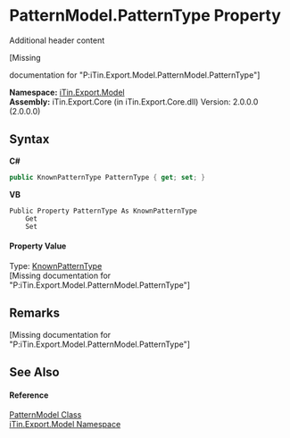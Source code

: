 # PatternModel.PatternType Property 
Additional header content 

\[Missing <summary> documentation for "P:iTin.Export.Model.PatternModel.PatternType"\]

**Namespace:**&nbsp;<a href="N_iTin_Export_Model">iTin.Export.Model</a><br />**Assembly:**&nbsp;iTin.Export.Core (in iTin.Export.Core.dll) Version: 2.0.0.0 (2.0.0.0)

## Syntax

**C#**<br />
``` C#
public KnownPatternType PatternType { get; set; }
```

**VB**<br />
``` VB
Public Property PatternType As KnownPatternType
	Get
	Set
```


#### Property Value
Type: <a href="T_iTin_Export_Model_KnownPatternType">KnownPatternType</a><br />\[Missing <value> documentation for "P:iTin.Export.Model.PatternModel.PatternType"\]

## Remarks
\[Missing <remarks> documentation for "P:iTin.Export.Model.PatternModel.PatternType"\]

## See Also


#### Reference
<a href="T_iTin_Export_Model_PatternModel">PatternModel Class</a><br /><a href="N_iTin_Export_Model">iTin.Export.Model Namespace</a><br />